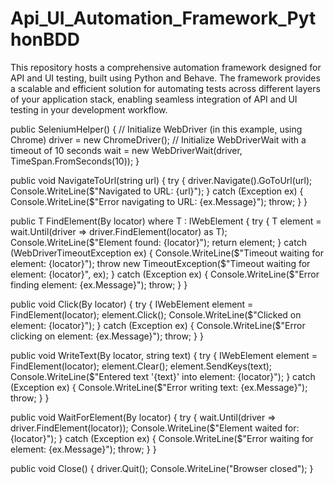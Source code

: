# Api_UI_Automation_Framework_PythonBDD
This repository hosts a comprehensive automation framework designed for API and UI testing, built using Python and Behave. The framework provides a scalable and efficient solution for automating tests across different layers of your application stack, enabling seamless integration of API and UI testing in your development workflow.



    
       
   public SeleniumHelper()
{
    // Initialize WebDriver (in this example, using Chrome)
    driver = new ChromeDriver();
    // Initialize WebDriverWait with a timeout of 10 seconds
    wait = new WebDriverWait(driver, TimeSpan.FromSeconds(10));
}

public void NavigateToUrl(string url)
{
    try
    {
        driver.Navigate().GoToUrl(url);
        Console.WriteLine($"Navigated to URL: {url}");
    }
    catch (Exception ex)
    {
        Console.WriteLine($"Error navigating to URL: {ex.Message}");
        throw;
    }
}

public T FindElement<T>(By locator) where T : IWebElement
{
    try
    {
        T element = wait.Until(driver => driver.FindElement(locator) as T);
        Console.WriteLine($"Element found: {locator}");
        return element;
    }
    catch (WebDriverTimeoutException ex)
    {
        Console.WriteLine($"Timeout waiting for element: {locator}");
        throw new TimeoutException($"Timeout waiting for element: {locator}", ex);
    }
    catch (Exception ex)
    {
        Console.WriteLine($"Error finding element: {ex.Message}");
        throw;
    }
}

public void Click(By locator)
{
    try
    {
        IWebElement element = FindElement<IWebElement>(locator);
        element.Click();
        Console.WriteLine($"Clicked on element: {locator}");
    }
    catch (Exception ex)
    {
        Console.WriteLine($"Error clicking on element: {ex.Message}");
        throw;
    }
}

public void WriteText(By locator, string text)
{
    try
    {
        IWebElement element = FindElement<IWebElement>(locator);
        element.Clear();
        element.SendKeys(text);
        Console.WriteLine($"Entered text '{text}' into element: {locator}");
    }
    catch (Exception ex)
    {
        Console.WriteLine($"Error writing text: {ex.Message}");
        throw;
    }
}

public void WaitForElement(By locator)
{
    try
    {
        wait.Until(driver => driver.FindElement(locator));
        Console.WriteLine($"Element waited for: {locator}");
    }
    catch (Exception ex)
    {
        Console.WriteLine($"Error waiting for element: {ex.Message}");
        throw;
    }
}

public void Close()
{
    driver.Quit();
    Console.WriteLine("Browser closed");
}
